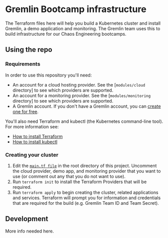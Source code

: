 # Gremlin Bootcamp infrastructure

The Terraform files here will help you build a Kubernetes cluster and install Gremlin, a demo application and monitoring. The Gremlin team uses this to build infrastructure for our Chaos Engineering bootcamps.

## Using the repo

### Requirements

In order to use this repository you'll need:

* An account for a cloud hosting provider. See the [`modules/cloud` directory] to see which providers are supported.
* An account for a monitoring provider. See the [`modules/monitoring` directory] to see which providers are supported.
* A Gremlin account. If you don't have a Gremlin account, you can [create one for free](https://gremlin.com/free).

You'll also need Terraform and kubectl (the Kubernetes command-line tool). For more information see:

* [How to install Terraform](https://learn.hashicorp.com/tutorials/terraform/install-cli)
* [How to install kubectl](https://kubernetes.io/docs/tasks/tools/)

### Creating your cluster

1. Edit the [`main.tf file`](https://github.com/gremlin/bootcamp-infrastructure/blob/main/main.tf) in the root directory of this project. Uncomment the cloud provider, demo app, and monitoring provider that you want to use (or comment out any that you do not want to use).
1. Run `terraform init` to install the Terraform Providers that will be required.
1. Run `terraform apply` to begin creating the cluster, related applications and services. Terraform will prompt you for information and credentials that are required for the build (e.g. Gremlin Team ID and Team Secret).


## Development

More info needed here.
